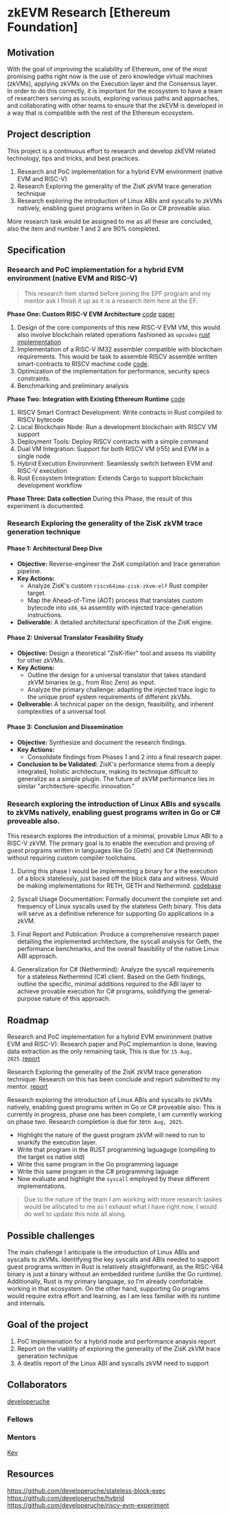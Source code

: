 # zkEVM Research [Ethereum Foundation]

## Motivation

With the goal of improving the scalability of Ethereum, one of the most promising paths right now is the use of zero knowledge virtual machines (zkVMs), applying zkVMs on the Execution layer and the Consensus layer.
In order to do this correctly, it is important for the ecosystem to have a team of researchers serving as scouts, exploring various paths and approaches, and collaborating with other teams to ensure that the zkEVM is developed in a way that is compatible with the rest of the Ethereum ecosystem.


## Project description
This project is a continuous effort to research and develop zkEVM related technology, tips and tricks, and best practices.
1. Research and PoC implementation for a hybrid EVM environment (native EVM and RISC-V)
2. Research Exploring the generality of the ZisK zkVM trace generation technique
3. Research exploring the introduction of Linux ABIs and syscalls to zkVMs natively, enabling guest programs writen in Go or C# proveable also.

More research task would be assigned to me as all these are concluded, also the item and number 1 and 2 are 90% completed.

## Specification
### Research and PoC implementation for a hybrid EVM environment (native EVM and RISC-V)
> This research item started before joining the EPF program and my mentor ask I finish it up as it is a research item here at the EF.

**Phase One: Custom RISC-V EVM Architecture**
[code](https://github.com/developeruche/riscv-evm-experiment/tree/main/crates/research-draft)
[paper](https://github.com/developeruche/riscv-evm-experiment/blob/main/Bridging%20Worlds_%20A%20Performance%20and%20Feasibility%20Analysis%20of%20RISC-V%20Integration%20with%20Ethereum%20Virtual%20Machine.pdf)

1. Design of the core components of this new RISC-V EVM VM, this would also involve blockchain related operations fashioned as `opcodes` [rust implementation](https://github.com/developeruche/riscv-evm-experiment/tree/main/crates/research-draft)
2. Implementation of a RISC-V IM32 assembler compatible with blockchain requirements. This would be task to assemble RISCV assemble written smart-contracts to RISCV machine code [code](https://github.com/developeruche/riscv-assembler).
3. Optimization of the implementation for performance, security specs constraints.
4. Benchmarking and preliminary analysis

**Phase Two: Integration with Existing Ethereum Runtime**
[code](https://github.com/developeruche/hybrid)
1. RISCV Smart Contract Development: Write contracts in Rust compiled to RISCV bytecode
2. Local Blockchain Node: Run a development blockchain with RISCV VM support
3. Deployment Tools: Deploy RISCV contracts with a simple command
4. Dual VM Integration: Support for both RISCV VM (r55) and EVM in a single node
5. Hybrid Execution Environment: Seamlessly switch between EVM and RISC-V execution
6. Rust Ecosystem Integration: Extends Cargo to support blockchain development workflow

**Phase Three: Data collection**
During this Phase, the result of this experiment is documented.

### Research Exploring the generality of the ZisK zkVM trace generation technique

#### **Phase 1: Architectural Deep Dive**

* **Objective:** Reverse-engineer the ZisK compilation and trace generation pipeline.
* **Key Actions:**
    * Analyze ZisK's custom `riscv64ima-zisk-zkvm-elf` Rust compiler target.
    * Map the Ahead-of-Time (AOT) process that translates custom bytecode into `x86_64` assembly with injected trace-generation instructions.
* **Deliverable:** A detailed architectural specification of the ZisK engine.


#### **Phase 2: Universal Translator Feasibility Study**

* **Objective:** Design a theoretical "ZisK-ifier" tool and assess its viability for other zkVMs.
* **Key Actions:**
    * Outline the design for a universal translator that takes standard zkVM binaries (e.g., from Risc Zero) as input.
    * Analyze the primary challenge: adapting the injected trace logic to the unique proof system requirements of different zkVMs.
* **Deliverable:** A technical paper on the design, feasibility, and inherent complexities of a universal tool.


#### **Phase 3: Conclusion and Dissemination**

* **Objective:** Synthesize and document the research findings.
* **Key Actions:**
    * Consolidate findings from Phases 1 and 2 into a final research paper.
* **Conclusion to be Validated:** ZisK's performance stems from a deeply integrated, holistic architecture, making its technique difficult to generalize as a simple plugin. The future of zkVM performance lies in similar "architecture-specific innovation."

### Research exploring the introduction of Linux ABIs and syscalls to zkVMs natively, enabling guest programs writen in Go or C# proveable also.
This research explores the introduction of a minimal, provable Linux ABI to a RISC-V zkVM. The primary goal is to enable the execution and proving of guest programs written in languages like Go (Geth) and C# (Nethermind) without requiring custom compiler toolchains.

1. During this phase I would be implementing a binary for a the execution of a block statelessly, just based off the block data and witness. Would be making implementations for RETH, GETH and Nethermind. [codebase](https://github.com/developeruche/stateless-block-exec)

2. Syscall Usage Documentation: Formally document the complete set and frequency of Linux syscalls used by the stateless Geth binary. This data will serve as a definitive reference for supporting Go applications in a zkVM.

3. Final Report and Publication: Produce a comprehensive research paper detailing the implemented architecture, the syscall analysis for Geth, the performance benchmarks, and the overall feasibility of the native Linux ABI approach.

4. Generalization for C# (Nethermind): Analyze the syscall requirements for a stateless Nethermind (C#) client. Based on the Geth findings, outline the specific, minimal additions required to the ABI layer to achieve provable execution for C# programs, solidifying the general-purpose nature of this approach.


## Roadmap
Research and PoC implementation for a hybrid EVM environment (native EVM and RISC-V): Research paper and PoC implemantion is done, leaving data extraction as the only remaining task, This is due for `15 Aug, 2025.`[report](https://hackmd.io/@0xdeveloperuche/Hk18BWxkxl)

Research Exploring the generality of the ZisK zkVM trace generation technique: Research on this has been conclude and report submitted to my mentor. [report](https://hackmd.io/@0xdeveloperuche/S1sZEi7Lxl)

Research exploring the introduction of Linux ABIs and syscalls to zkVMs natively, enabling guest programs writen in Go or C# proveable also: This is currently in progress, phase one has been complete, I am currently working on phase two. Research completion is due for `30th Aug, 2025`.
- Highlight the nature of the guest program zkVM will need to run to snarkify the execution layer.
- Write that program in the RUST programming laguaguge (compiling to the target os native  std)
- Write this same program in the Go programming laguage
- Write this same program in the C# programming laguage
- Now evaluate and highlight the `syscall` employed by these different implementations.

> Due to the nature of the team I am working with more research taskes would be allocated to me as I exhaust what I have right now, I would do well to update this note all along.

## Possible challenges

The main challenge I anticipate is the introduction of Linux ABIs and syscalls to zkVMs. Identifying the key syscalls and ABIs needed to support guest programs written in Rust is relatively straightforward, as the RISC-V64 binary is just a binary without an embedded runtime (unlike the Go runtime). Additionally, Rust is my primary language, so I’m already comfortable working in that ecosystem. On the other hand, supporting Go programs would require extra effort and learning, as I am less familiar with its runtime and internals.

## Goal of the project

1. PoC implemenation for a hybrid node and performance anaysis report
2. Report on the viablity of exploring the generality of the ZisK zkVM trace generation technique
3. A deatils report of the Linux ABI and syscalls zkVM need to support

## Collaborators
[developeruche](https://github.com/developeruche)

### Fellows 

### Mentors

[Kev](https://x.com/kevaundray)

## Resources
https://github.com/developeruche/stateless-block-exec
https://github.com/developeruche/hybrid
https://github.com/developeruche/riscv-evm-experiment

